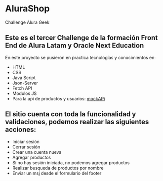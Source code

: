 # AluraShop
Challenge Alura Geek

## Este es el tercer Challenge de la formación Front End de Alura Latam y Oracle Next Education

En este proyecto se pusieron en practica tecnologías y conocimientos en:

* HTML
* CSS
* Java Script
* Json-Server
* Fetch API
* Modulos JS
* Para la api de productos y usuarios: [mockAPi](mockapi.io)


## El sitio cuenta con toda la funcionalidad y validaciones, podemos realizar las siguientes acciones:

* Iniciar sesión
* Cerrar sesión
* Crear una cuenta nueva
* Agregar productos 
* Si no hay sesión iniciada, no podemos agregar productos
* Realizar busqueda de productos por nombre
* Enviar un msj desde el formulario del footer
